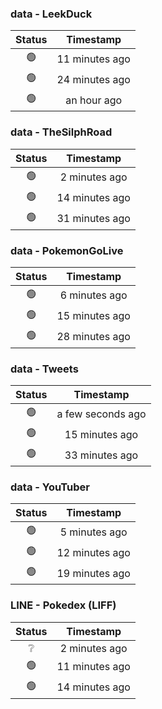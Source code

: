 ### data - LeekDuck
| Status | Timestamp |
|:------:|:---------:|
| 🟢 | 11 minutes ago |
| 🟢 | 24 minutes ago |
| 🟢 | an hour ago |

### data - TheSilphRoad
| Status | Timestamp |
|:------:|:---------:|
| 🟢 | 2 minutes ago |
| 🟢 | 14 minutes ago |
| 🟢 | 31 minutes ago |

### data - PokemonGoLive
| Status | Timestamp |
|:------:|:---------:|
| 🟢 | 6 minutes ago |
| 🟢 | 15 minutes ago |
| 🟢 | 28 minutes ago |

### data - Tweets
| Status | Timestamp |
|:------:|:---------:|
| 🟢 | a few seconds ago |
| 🟢 | 15 minutes ago |
| 🟢 | 33 minutes ago |

### data - YouTuber
| Status | Timestamp |
|:------:|:---------:|
| 🟢 | 5 minutes ago |
| 🟢 | 12 minutes ago |
| 🟢 | 19 minutes ago |

### LINE - Pokedex (LIFF)
| Status | Timestamp |
|:------:|:---------:|
| ❔ | 2 minutes ago |
| 🟢 | 11 minutes ago |
| 🟢 | 14 minutes ago |

